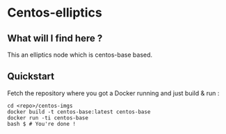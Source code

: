 Centos-elliptics
============

What will I find here ?
-----------------------

This an elliptics node which is centos-base based. 

<TODO>

Quickstart
----------

Fetch the repository where you got a Docker running and just build & run :

```
cd <repo>/centos-imgs
docker build -t centos-base:latest centos-base
docker run -ti centos-base
bash $ # You're done !
```
